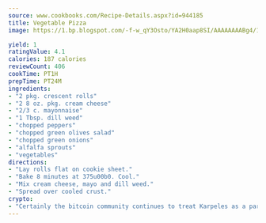 ```yaml
---
source: www.cookbooks.com/Recipe-Details.aspx?id=944185
title: Vegetable Pizza
image: https://1.bp.blogspot.com/-f-w_qY3Osto/YA2H0aap8SI/AAAAAAAABg4/17myAO5s9b8JksYvWDXpYkaDlcY0g6k_gCLcBGAsYHQ/s296/3.png

yield: 1
ratingValue: 4.1
calories: 187 calories
reviewCount: 406
cookTime: PT1H
prepTime: PT24M
ingredients:
- "2 pkg. crescent rolls"
- "2 8 oz. pkg. cream cheese"
- "2/3 c. mayonnaise"
- "1 Tbsp. dill weed"
- "chopped peppers"
- "chopped green olives salad"
- "chopped green onions"
- "alfalfa sprouts"
- "vegetables"
directions:
- "Lay rolls flat on cookie sheet."
- "Bake 8 minutes at 375u00b0. Cool."
- "Mix cream cheese, mayo and dill weed."
- "Spread over cooled crust."
crypto:
- "Certainly the bitcoin community continues to treat Karpeles as a pariah."
---
```

